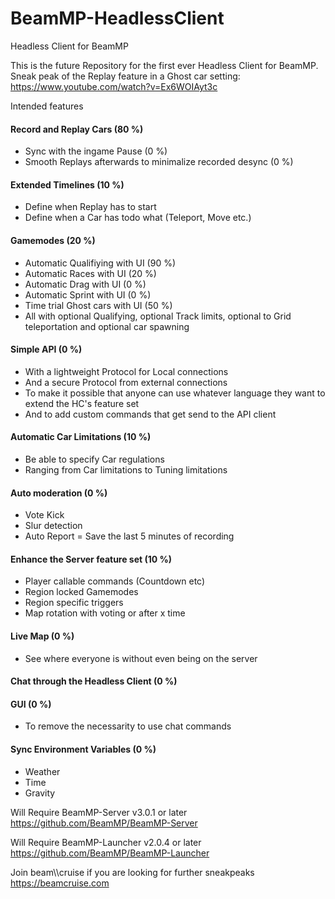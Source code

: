 # BeamMP-HeadlessClient
Headless Client for BeamMP

This is the future Repository for the first ever Headless Client for BeamMP.
Sneak peak of the Replay feature in a Ghost car setting: https://www.youtube.com/watch?v=Ex6WOIAyt3c

Intended features
#### Record and Replay Cars (80 %)
- Sync with the ingame Pause (0 %)
- Smooth Replays afterwards to minimalize recorded desync (0 %)
#### Extended Timelines (10 %)
- Define when Replay has to start
- Define when a Car has todo what (Teleport, Move etc.)
#### Gamemodes (20 %)
- Automatic Qualifiying with UI (90 %)
- Automatic Races with UI (20 %)
- Automatic Drag with UI (0 %)
- Automatic Sprint with UI (0 %)
- Time trial Ghost cars with UI (50 %)
- All with optional Qualifying, optional Track limits, optional to Grid teleportation and optional car spawning
#### Simple API (0 %)
- With a lightweight Protocol for Local connections
- And a secure Protocol from external connections
- To make it possible that anyone can use whatever language they want to extend the HC's feature set
- And to add custom commands that get send to the API client
#### Automatic Car Limitations (10 %)
- Be able to specify Car regulations
- Ranging from Car limitations to Tuning limitations
#### Auto moderation (0 %)
- Vote Kick
- Slur detection
- Auto Report = Save the last 5 minutes of recording
#### Enhance the Server feature set (10 %)
- Player callable commands (Countdown etc)
- Region locked Gamemodes
- Region specific triggers
- Map rotation with voting or after x time
#### Live Map (0 %)
- See where everyone is without even being on the server
#### Chat through the Headless Client (0 %)
#### GUI (0 %)
- To remove the necessarity to use chat commands
#### Sync Environment Variables (0 %)
- Weather
- Time
- Gravity


Will Require BeamMP-Server v3.0.1 or later
https://github.com/BeamMP/BeamMP-Server

Will Require BeamMP-Launcher v2.0.4 or later
https://github.com/BeamMP/BeamMP-Launcher


Join beam\\\\cruise if you are looking for further sneakpeaks
https://beamcruise.com
